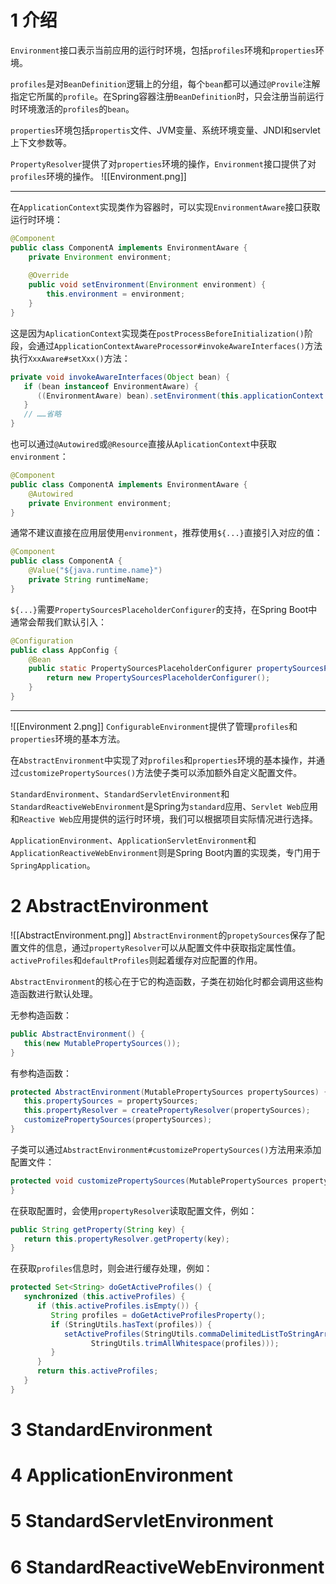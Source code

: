 # 1 介绍
`Environment`接口表示当前应用的运行时环境，包括`profiles`环境和`properties`环境。

`profiles`是对`BeanDefinition`逻辑上的分组，每个`bean`都可以通过`@Provile`注解指定它所属的`profile`。在Spring容器注册`BeanDefinition`时，只会注册当前运行时环境激活的`profiles`的`bean`。

`properties`环境包括`propertis`文件、JVM变量、系统环境变量、JNDI和servlet上下文参数等。

`PropertyResolver`提供了对`properties`环境的操作，`Environment`接口提供了对`profiles`环境的操作。
![[Environment.png]]

---

在`ApplicationContext`实现类作为容器时，可以实现`EnvironmentAware`接口获取运行时环境：
```java
@Component  
public class ComponentA implements EnvironmentAware {  
    private Environment environment;  
      
    @Override  
    public void setEnvironment(Environment environment) {  
        this.environment = environment;  
    }  
}
```

这是因为`AplicationContext`实现类在`postProcessBeforeInitialization()`阶段，会通过`ApplicationContextAwareProcessor#invokeAwareInterfaces()`方法执行`XxxAware#setXxx()`方法：
```java
private void invokeAwareInterfaces(Object bean) {  
   if (bean instanceof EnvironmentAware) {  
      ((EnvironmentAware) bean).setEnvironment(this.applicationContext.getEnvironment());  
   }  
   // ……省略
}
```

也可以通过`@Autowired`或`@Resource`直接从`AplicationContext`中获取`environment`：
```java
@Component  
public class ComponentA implements EnvironmentAware {  
    @Autowired
    private Environment environment;  
}
```

通常不建议直接在应用层使用`environment`，推荐使用`${...}`直接引入对应的值：
```java
@Component  
public class ComponentA {  
    @Value("${java.runtime.name}")  
    private String runtimeName;   
}
```

`${...}`需要`PropertySourcesPlaceholderConfigurer`的支持，在Spring Boot中通常会帮我们默认引入：
```java
@Configuration  
public class AppConfig {  
    @Bean  
    public static PropertySourcesPlaceholderConfigurer propertySourcesPlaceholderConfigurer() {  
        return new PropertySourcesPlaceholderConfigurer();  
    }  
}
```

---
![[Environment 2.png]]
`ConfigurableEnvironment`提供了管理`profiles`和`properties`环境的基本方法。

在`AbstractEnvironment`中实现了对`profiles`和`properties`环境的基本操作，并通过`customizePropertySources()`方法使子类可以添加额外自定义配置文件。

`StandardEnvironment`、`StandardServletEnvironment`和`StandardReactiveWebEnvironment`是Spring为`standard`应用、`Servlet Web`应用和`Reactive Web`应用提供的运行时环境，我们可以根据项目实际情况进行选择。

`ApplicationEnvironment`、`ApplicationServletEnvironment`和`ApplicationReactiveWebEnvironment`则是Spring Boot内置的实现类，专门用于`SpringApplication`。

# 2 AbstractEnvironment
![[AbstractEnvironment.png]]
`AbstractEnvironment`的`propetySources`保存了配置文件的信息，通过`propertyResolver`可以从配置文件中获取指定属性值。`activeProfiles`和`defaultProfiles`则起着缓存对应配置的作用。

`AbstractEnvironment`的核心在于它的构造函数，子类在初始化时都会调用这些构造函数进行默认处理。

无参构造函数：
```java
public AbstractEnvironment() {  
   this(new MutablePropertySources());  
}
```

有参构造函数：
```java
protected AbstractEnvironment(MutablePropertySources propertySources) {  
   this.propertySources = propertySources;  
   this.propertyResolver = createPropertyResolver(propertySources);  
   customizePropertySources(propertySources);  
}
```

子类可以通过`AbstractEnvironment#customizePropertySources()`方法用来添加配置文件：
```java
protected void customizePropertySources(MutablePropertySources propertySources) {  
}
```

在获取配置时，会使用`propertyResolver`读取配置文件，例如：
```java
public String getProperty(String key) {  
   return this.propertyResolver.getProperty(key);  
}
```

在获取`profiles`信息时，则会进行缓存处理，例如：
```java
protected Set<String> doGetActiveProfiles() {  
   synchronized (this.activeProfiles) {  
      if (this.activeProfiles.isEmpty()) {  
         String profiles = doGetActiveProfilesProperty();  
         if (StringUtils.hasText(profiles)) {  
            setActiveProfiles(StringUtils.commaDelimitedListToStringArray(  
                  StringUtils.trimAllWhitespace(profiles)));  
         }  
      }  
      return this.activeProfiles;  
   }  
}
```


# 3 StandardEnvironment

# 4 ApplicationEnvironment

# 5 StandardServletEnvironment

# 6 StandardReactiveWebEnvironment

